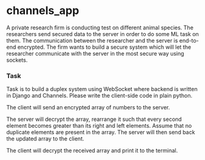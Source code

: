 # channels_app
A private research firm is conducting test on different animal species. 
The researchers send secured data to the server in order to do some ML task on them. 
The communication between the researcher and the server is end-to-end encrypted. 
The firm wants to build a secure system which will let the researcher communicate with the server in the most secure way using sockets. 

 

### Task 

Task is to build a duplex system using WebSocket where backend is written in Django and Channels. 
Please write the client-side code in plain python. 

The client will send an encrypted array of numbers to the server. 

The server will decrypt the array, rearrange it such that every second element becomes greater than its right and left elements. 
Assume that no duplicate elements are present in the array. The server will then send back the updated array to the client. 

The client will decrypt the received array and print it to the terminal. 
